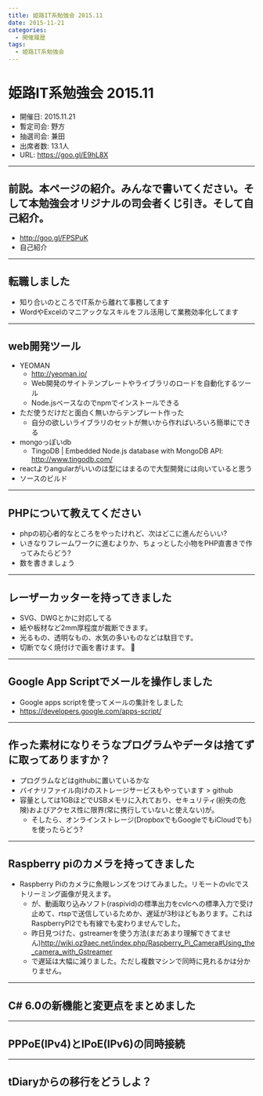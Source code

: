 ```yaml
---
title: 姫路IT系勉強会 2015.11
date: 2015-11-21
categories:
  - 開催履歴
tags:
  - 姫路IT系勉強会
---
```


# 姫路IT系勉強会 2015.11

* 開催日: 2015.11.21
* 暫定司会: 野方
* 抽選司会: 兼田
* 出席者数: 13.1人
* URL: https://goo.gl/E9hL8X

----------

## 前説。本ページの紹介。みんなで書いてください。そして本勉強会オリジナルの司会者くじ引き。そして自己紹介。

* http://goo.gl/FPSPuK
* 自己紹介

----------

## 転職しました

* 知り合いのところでIT系から離れて事務してます
* WordやExcelのマニアックなスキルをフル活用して業務効率化してます

----------

## web開発ツール

* YEOMAN
  * http://yeoman.io/
  * Web開発のサイトテンプレートやライブラリのロードを自動化するツール
  * Node.jsベースなのでnpmでインストールできる
* ただ使うだけだと面白く無いからテンプレート作った
  * 自分の欲しいライブラリのセットが無いから作ればいろいろ簡単にできる
* mongoっぽいdb
  * TingoDB | Embedded Node.js database with MongoDB API: http://www.tingodb.com/
* reactよりangularがいいのは型にはまるので大型開発には向いていると思う
* ソースのビルド

----------

## PHPについて教えてください

* phpの初心者的なところをやったけれど、次はどこに進んだらいい?
* いきなりフレームワークに進むよりか、ちょっとした小物をPHP直書きで作ってみたらどう?
* 数を書きましょう

----------

## レーザーカッターを持ってきました

* SVG、DWGとかに対応してる
* 紙や板材など2mm厚程度が裁断できます。
* 光るもの、透明なもの、水気の多いものなどは駄目です。
* 切断でなく焼付けで画を書けます。

----------

## Google App Scriptでメールを操作しました

* Google apps scriptを使ってメールの集計をしました
* https://developers.google.com/apps-script/

----------

## 作った素材になりそうなプログラムやデータは捨てずに取ってありますか？

* プログラムなどはgithubに置いているかな
* バイナリファイル向けのストレージサービスもやっています > github
* 容量としては1GBほどでUSBメモリに入れており、セキュリティ(紛失の危険)およびアクセス性に限界(常に携行していないと使えない)が。
  * そしたら、オンラインストレージ(DropboxでもGoogleでもiCloudでも)を使ったらどう?

----------

## Raspberry piのカメラを持ってきました

* Raspberry Piのカメラに魚眼レンズをつけてみました。リモートのvlcでストリーミング画像が見えます。
  * が、動画取り込みソフト(raspivid)の標準出力をcvlcへの標準入力で受け止めて、rtspで送信しているためか、遅延が3秒ほどもあります。これはRaspberryPI2でも有線でも変わりませんでした。
  * 昨日見つけた、gstreamerを使う方法(まだあまり理解できてません)http://wiki.oz9aec.net/index.php/Raspberry_Pi_Camera#Using_the_camera_with_Gstreamer
  * で遅延は大幅に減りました。ただし複数マシンで同時に見れるかは分かりません。

----------

## C# 6.0の新機能と変更点をまとめました

----------

## PPPoE(IPv4)とIPoE(IPv6)の同時接続

----------

## tDiaryからの移行をどうしよ？

